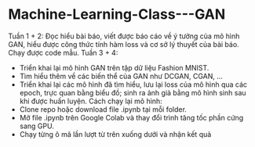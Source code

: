 # Machine-Learning-Class---GAN
Tuần 1 + 2: Đọc hiểu bài báo, viết được báo cáo về ý tưởng của mô hình GAN, hiểu được công thức tính hàm loss và cơ sở lý thuyết của bài báo. Chạy được code mẫu.
Tuần 3 + 4: 
- Triển khai lại mô hình GAN trên tập dữ liệu Fashion MNIST.
- Tìm hiểu thêm về các biến thể của GAN như DCGAN, CGAN, ...
- Triển khai lại các mô hình đã tìm hiểu, lưu lại loss của mô hình qua các epoch, trực quan bằng biểu đồ; sinh ra ảnh giả bằng mô hình sinh sau khi được huấn luyện.
Cách chạy lại mô hình:
- Clone repo hoặc download file .ipynb tại mỗi folder.
- Mở file .ipynb trên Google Colab và thay đổi trình tăng tốc phần cứng sang GPU.
- Chạy từng ô mã lần lượt từ trên xuống dưới và nhận kết quả
